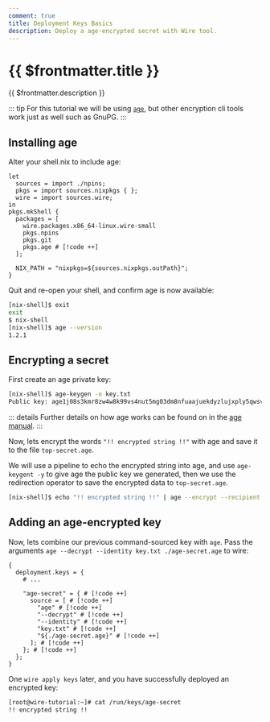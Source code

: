 ```yaml
---
comment: true
title: Deployment Keys Basics
description: Deploy a age-encrypted secret with Wire tool.
---
```


# {{ $frontmatter.title }}

{{ $frontmatter.description }}

::: tip
For this tutorial we will be using [`age`](https://github.com/FiloSottile/age),
but other encryption cli tools work just as well such as GnuPG.
:::

## Installing age

Alter your shell.nix to include age:

```nix:line-numbers [shell.nix]
let
  sources = import ./npins;
  pkgs = import sources.nixpkgs { };
  wire = import sources.wire;
in
pkgs.mkShell {
  packages = [
    wire.packages.x86_64-linux.wire-small
    pkgs.npins
    pkgs.git
    pkgs.age # [!code ++]
  ];

  NIX_PATH = "nixpkgs=${sources.nixpkgs.outPath}";
}
```

Quit and re-open your shell, and confirm age is now available:

```sh
[nix-shell]$ exit
exit
$ nix-shell
[nix-shell]$ age --version
1.2.1

```

## Encrypting a secret

First create an age private key:

```sh
[nix-shell]$ age-keygen -o key.txt
Public key: age1j08s3kmr8zw4w8k99vs4nut5mg03dm8nfuaajuekdyzlujxply5qwsv4g0

```

::: details
Further details on how age works can be found on in the
[age manual](https://man.archlinux.org/man/age.1.en.txt).
:::

Now, lets encrypt the words `"!! encrypted string !!"` with age and save it to the
file `top-secret.age`.

We will use a pipeline to echo the encrypted string into
age, and use `age-keygent -y` to give age the public key we generated, then we
use the redirection operator to save the encrypted data to `top-secret.age`.

```sh
[nix-shell]$ echo "!! encrypted string !!" | age --encrypt --recipient $(age-keygen -y key.txt) > top-secret.age
```

## Adding an age-encrypted key

Now, lets combine our previous command-sourced key with `age`. Pass the
arguments `age --decrypt --identity key.txt ./age-secret.age` to wire:

```nix:line-numbers [secrets.nix]
{
  deployment.keys = {
    # ...

    "age-secret" = { # [!code ++]
      source = [ # [!code ++]
        "age" # [!code ++]
        "--decrypt" # [!code ++]
        "--identity" # [!code ++]
        "key.txt" # [!code ++]
        "${./age-secret.age}" # [!code ++]
      ]; # [!code ++]
    }; # [!code ++]
  };
}
```

One `wire apply keys` later, and you have successfully deployed an encrypted
key:

```sh [Virtual Machine]
[root@wire-tutorial:~]# cat /run/keys/age-secret
!! encrypted string !!

```
